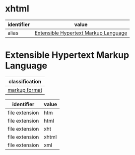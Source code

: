 # xhtml

| identifier     | value
| -------------- | -----
| alias          | [Extensible Hypertext Markup Language](#extensible-hypertext-markup-language)

# Extensible Hypertext Markup Language
| classification
| --------------
| [markup format](markup.md)

| identifier     | value
| -------------- | -----
| file extension | htm
| file extension | html
| file extension | xht
| file extension | xhtml
| file extension | xml